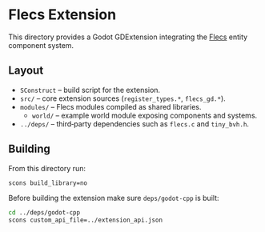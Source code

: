 # Flecs Extension

This directory provides a Godot GDExtension integrating the [Flecs](https://flecs.dev) entity component system.

## Layout

- `SConstruct` – build script for the extension.
- `src/` – core extension sources (`register_types.*`, `flecs_gd.*`).
- `modules/` – Flecs modules compiled as shared libraries.
  - `world/` – example world module exposing components and systems.
- `../deps/` – third‑party dependencies such as `flecs.c` and `tiny_bvh.h`.

## Building

From this directory run:

```bash
scons build_library=no
```

Before building the extension make sure `deps/godot-cpp` is built:

```bash
cd ../deps/godot-cpp
scons custom_api_file=../extension_api.json
```

